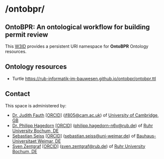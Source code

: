 # /ontobpr/

## OntoBPR: An ontological workflow for building permit review
This [W3ID](https://w3id.org) provides a persistent URI namespace for **OntoBPR** Ontology resources.

## Ontology resources
* Turtle    https://rub-informatik-im-bauwesen.github.io/ontobpr/ontobpr.ttl



## Contact
This space is administered by:  

 * [Dr. Judith Fauth](https://orcid.org/0000-0002-9078-8393)
    [[ORCID]](https://orcid.org/0000-0002-9078-8393)
    (<jf805@cam.ac.uk></a>) of [University of Cambridge, GB](https://www.linkedin.com/in/judith-fauth-5b5137bb)
  * [Dr. Philipp Hagedorn](https://orcid.org/0000-0002-6249-243X)
    [[ORCID]](https://orcid.org/0000-0002-6249-243X)
    (<philipp.hagedorn-n6v@rub.de></a>) of [Ruhr University Bochum, DE](https://www.inf.bi.ruhr-uni-bochum.de/iib/lehrstuhl/mitarbeiter/philipp_hagedorn.html.en)
  * [Sebastian Seiss](https://orcid.org/0000-0001-5808-695X)
    [[ORCID]](https://orcid.org/0000-0001-5808-695X)
    (<sebastian.seiss@uni-weimar.de></a>) of [Bauhaus-Universitaet Weimar, DE](https://www.uni-weimar.de/de/bau-und-umwelt/professuren/baubetrieb-und-bauverfahren/personen/sebastian-seiss-msc/)
  * [Sven Zentgraf](https://orcid.org/0000-0001-6058-7614)
    [[ORCID]](https://orcid.org/0000-0001-6058-7614)
    (<sven.zentgraf@rub.de></a>) of [Ruhr University Bochum, DE](https://www.inf.bi.ruhr-uni-bochum.de/iib/lehrstuhl/mitarbeiter/sven_zentgraf.html.en)

